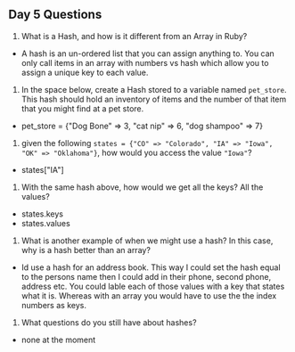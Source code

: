 ## Day 5 Questions

1. What is a Hash, and how is it different from an Array in Ruby?
  - A hash is an un-ordered list that you can assign anything to. You can only call items in an array with numbers vs hash which allow you to assign a unique key to each value.
1. In the space below, create a Hash stored to a variable named `pet_store`.  This hash should hold an inventory of items and the number of that item that you might find at a pet store.
  - pet_store = {"Dog Bone" => 3, "cat nip" => 6, "dog shampoo" => 7}

1. given the following `states = {"CO" => "Colorado", "IA" => "Iowa", "OK" => "Oklahoma"}`, how would you access the value `"Iowa"`?
  - states["IA"]

1. With the same hash above, how would we get all the keys?  All the values?
  - states.keys
  - states.values
1. What is another example of when we might use a hash?  In this case, why is a hash better than an array?
 - Id use a hash for an address book. This way I could set the hash equal to the persons name then I could add in their phone, second phone, address etc. You could lable each of those values with a key that states what it is. Whereas with an array you would have to use the the index numbers as keys.
1. What questions do you still have about hashes?
 - none at the moment 
